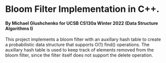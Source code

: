 # Bloom Filter Implementation in C++.
#### By Michael Glushchenko for UCSB CS130a Winter 2022 (Data Structure Algorithms I)

This project implements a bloom filter with an auxillary hash table to create a probabilistic data structure that supports O(1) find() operations. The auxillary hash table is used to keep track of elements removed from the bloom filter, since the filter itself does not support the delete operation.
